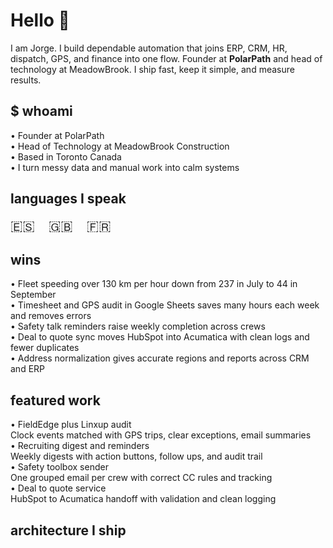 # Hello 👋

I am Jorge. I build dependable automation that joins ERP, CRM, HR, dispatch, GPS, and finance into one flow. Founder at **PolarPath** and head of technology at MeadowBrook. I ship fast, keep it simple, and measure results.

## $ whoami
• Founder at PolarPath  
• Head of Technology at MeadowBrook Construction  
• Based in Toronto Canada  
• I turn messy data and manual work into calm systems

## languages I speak
<p>
  <span style="font-size:22px">🇪🇸 </span>
  &nbsp;&nbsp;&nbsp;
  <span style="font-size:22px">🇬🇧 </span>
  &nbsp;&nbsp;&nbsp;
  <span style="font-size:22px">🇫🇷 </span>
</p>

## wins
• Fleet speeding over 130 km per hour down from 237 in July to 44 in September  
• Timesheet and GPS audit in Google Sheets saves many hours each week and removes errors  
• Safety talk reminders raise weekly completion across crews  
• Deal to quote sync moves HubSpot into Acumatica with clean logs and fewer duplicates  
• Address normalization gives accurate regions and reports across CRM and ERP

## featured work
• FieldEdge plus Linxup audit  
  Clock events matched with GPS trips, clear exceptions, email summaries  
• Recruiting digest and reminders  
  Weekly digests with action buttons, follow ups, and audit trail  
• Safety toolbox sender  
  One grouped email per crew with correct CC rules and tracking  
• Deal to quote service  
  HubSpot to Acumatica handoff with validation and clean logging

## architecture I ship
